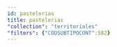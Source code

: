 ```yaml
---
id: pastelerias
title: pastelerias
"collection": "territoriales"
"filters": {"CODSUBTIPOCONT":582}
---
```

<div class="row">
    <div flex="100" layout="column" layout-gt-md="row" class="large-10 large-offset-1 columns">
        <app-accordion flex flex-gt-md="25"></app-accordion>
        <app-paginator-browser flex layout="column">
            <div flex="100" ng-class="{'end': $last}" ng-repeat="card in elements()">
                <app-card-standard item="card" prefix="node.href"></app-card-standard>
            </div>
        </app-paginator-browser>
    </div>
</div>
